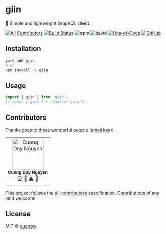 # giin

🦄 Simple and lightweight GraphQL client.

[![All Contributors](https://img.shields.io/badge/all_contributors-1-orange.svg)](#contributors)
[![Build Status](https://travis-ci.com/cuongw/giin.svg?branch=master)](https://travis-ci.com/cuongw/giin)
![npm](https://img.shields.io/npm/v/giin.svg)
![david](https://img.shields.io/david/cuongw/giin.svg)
[![Hits-of-Code](https://hitsofcode.com/github/cuongw/giin)](https://hitsofcode.com/view/github/cuongw/giin)
[![GitHub](https://img.shields.io/github/license/cuongw/giin.svg)](https://github.com/cuongw/giin/blob/master/LICENSE)

## Installation

```sh
yarn add giin
# or
npm install -s giin
```

## Usage

```ts
import { giin } from 'giin';
// const { giin } = require('giin');
```

## Contributors

Thanks goes to these wonderful people ([emoji key](https://allcontributors.org/docs/en/emoji-key)):

<!-- ALL-CONTRIBUTORS-LIST:START - Do not remove or modify this section -->
<!-- prettier-ignore -->
<table><tr><td align="center"><a href="http://cuongw.me"><img src="https://avatars0.githubusercontent.com/u/34389409?v=4" width="100px;" alt="Cuong Duy Nguyen"/><br /><sub><b>Cuong Duy Nguyen</b></sub></a><br /><a href="https://github.com/cuongw/giin/commits?author=cuongw" title="Code">💻</a> <a href="https://github.com/cuongw/giin/commits?author=cuongw" title="Documentation">📖</a> <a href="https://github.com/cuongw/giin/commits?author=cuongw" title="Tests">⚠️</a> <a href="#review-cuongw" title="Reviewed Pull Requests">👀</a></td></tr></table>

<!-- ALL-CONTRIBUTORS-LIST:END -->

This project follows the [all-contributors](https://github.com/all-contributors/all-contributors) specification. Contributions of any kind welcome!

## License

MIT © [cuongw](https://github.com/cuongw)
